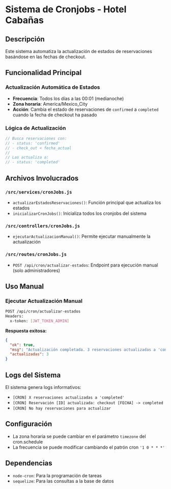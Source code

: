 # Sistema de Cronjobs - Hotel Cabañas

## Descripción
Este sistema automatiza la actualización de estados de reservaciones basándose en las fechas de checkout.

## Funcionalidad Principal

### Actualización Automática de Estados
- **Frecuencia**: Todos los días a las 00:01 (medianoche)
- **Zona horaria**: America/Mexico_City
- **Acción**: Cambia el estado de reservaciones de `confirmed` a `completed` cuando la fecha de checkout ha pasado

### Lógica de Actualización
```javascript
// Busca reservaciones con:
// - status: 'confirmed'
// - check_out < fecha_actual
// 
// Las actualiza a:
// - status: 'completed'
```

## Archivos Involucrados

### `/src/services/cronJobs.js`
- `actualizarEstadosReservaciones()`: Función principal que actualiza los estados
- `inicializarCronJobs()`: Inicializa todos los cronjobs del sistema

### `/src/controllers/cronJobs.js`
- `ejecutarActualizacionManual()`: Permite ejecutar manualmente la actualización

### `/src/routes/cronJobs.js`
- `POST /api/cron/actualizar-estados`: Endpoint para ejecución manual (solo administradores)

## Uso Manual

### Ejecutar Actualización Manual
```bash
POST /api/cron/actualizar-estados
Headers:
  x-token: [JWT_TOKEN_ADMIN]
```

**Respuesta exitosa:**
```json
{
  "ok": true,
  "msg": "Actualización completada. 3 reservaciones actualizadas a 'completed'",
  "actualizadas": 3
}
```

## Logs del Sistema
El sistema genera logs informativos:
- `[CRON] X reservaciones actualizadas a 'completed'`
- `[CRON] Reservación [ID] actualizada: checkout [FECHA] -> completed`
- `[CRON] No hay reservaciones para actualizar`

## Configuración
- La zona horaria se puede cambiar en el parámetro `timezone` del cron.schedule
- La frecuencia se puede modificar cambiando el patrón cron `'1 0 * * *'`

## Dependencias
- `node-cron`: Para la programación de tareas
- `sequelize`: Para las consultas a la base de datos